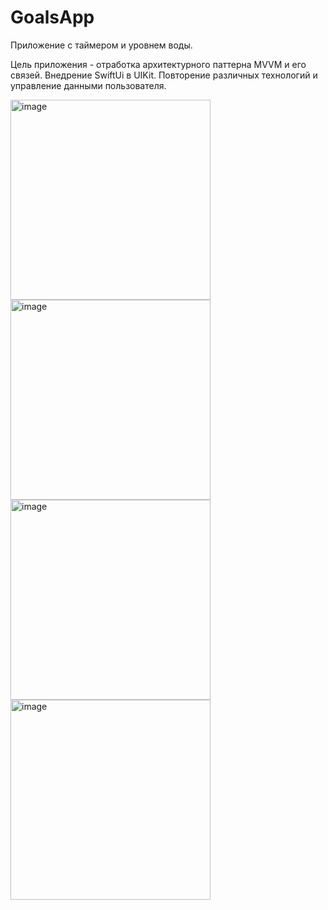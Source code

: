 # GoalsApp
Приложение с таймером и уровнем воды. 

Цель приложения  - отработка архитектурного паттерна MVVM и его связей.
Внедрение SwiftUi в UIKit.
Повторение различных технологий и управление данными пользователя.

<img width="320" alt="image" src="https://user-images.githubusercontent.com/79677367/184812337-069c55bd-c22d-4731-a600-b932f52cce61.png">

<img width="320" alt="image" src="https://user-images.githubusercontent.com/79677367/184812512-c2bde8ae-8a17-429f-8285-9c2f9327538d.png">

<img width="320" alt="image" src="https://user-images.githubusercontent.com/79677367/184812557-86f8f4df-c1a3-440d-b3e8-b6cbc9e2282b.png">

<img width="320" alt="image" src="https://user-images.githubusercontent.com/79677367/184812608-21870402-f15f-4cf0-995b-98bc1d083372.png">
